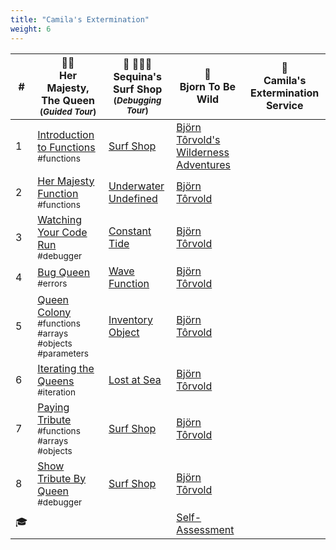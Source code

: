 ```yaml
---
title: "Camila's Extermination"
weight: 6
---
```


| #   | 👸🏽 <br/> Her Majesty, The Queen <br/><sub>(_Guided Tour_)</sub> | 🌊 🏄🏾‍♂️ <br/> Sequina's Surf Shop <br/><sub>(_Debugging Tour_)</sub> | 🐻 <br/> Bjorn To Be Wild | 🐜 <br/>Camila's Extermination Service |
| --- | --- | --- | --- | --- |
| 1   | [Introduction to Functions](./chapters/QUEEN_INTRO.md) <br/> <sub style="font-size:0.85rem;">#functions</sub> | [Surf Shop](./chapters/SURF_INTRO.md) | [Björn Tôrvold's Wilderness Adventures](./chapters/BJORN_INTRO.md) |  |
| 2 | [Her Majesty Function](./chapters/QUEEN_HAIL.md) <br/> <sub style="font-size:0.85rem;">#functions</sub> | [Underwater Undefined](./chapters/SURF_UNDEFINED.md) | [Björn Tôrvold](./chapters/BJORN_INTRO.md) |  |
| 3 | [Watching Your Code Run](./chapters/QUEEN_DEBUGGER.md) <br/> <sub style="font-size:0.85rem;">#debugger</sub> | [Constant Tide](./chapters/SURF_CONST.md) | [Björn Tôrvold](./chapters/BJORN_INTRO.md)|  |
| 4 | [Bug Queen](./chapters/QUEEN_ERRORS.md) <br/> <sub style="font-size:0.85rem;">#errors</sub> | [Wave Function](./chapters/SURF_NOT_A_FUNCTION.md) | [Björn Tôrvold](./chapters/BJORN_INTRO.md)|  |
| 5 | [Queen Colony](./chapters/QUEEN_COLLECTION.md) <br/> <sub style="font-size:0.85rem;">#functions #arrays #objects #parameters</sub> | [Inventory Object](./chapters/SURF_OBJECT.md) | [Björn Tôrvold](./chapters/BJORN_INTRO.md) |  |
| 6 | [Iterating the Queens](./chapters/QUEEN_ITERATION.md) <br/> <sub style="font-size:0.85rem;">#iteration</sub> | [Lost at Sea](./chapters/SURF_ARRAY_PROPERTIES.md) | [Björn Tôrvold](./chapters/BJORN_INTRO.md) |  |
| 7 | [Paying Tribute](./chapters/QUEEN_TRIBUTE.md) <br/> <sub style="font-size:0.85rem;">#functions #arrays #objects</sub> | [Surf Shop](./chapters/SURF_INTRO.md) | [Björn Tôrvold](./chapters/BJORN_INTRO.md) |
| 8 | [Show Tribute By Queen](./chapters/QUEEN_QUEEN_TRIBUTE.md) <br/> <sub style="font-size:0.85rem;">#debugger</sub> | [Surf Shop](./chapters/SURF_INTRO.md) | [Björn Tôrvold](./chapters/BJORN_INTRO.md) |  |
| 🎓 |  |  | [Self-Assessment](./chapters/DEBUGGER_ASSESSMENT.md) |  |